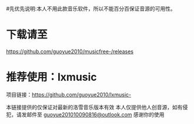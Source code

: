 #先优先说明:本人不用此款音乐软件，所以不能百分百保证音源的可用性。

# 下载请至

https://github.com/guoyue2010/musicfree-/releases

# 推荐使用：lxmusic

项目链接：https://github.com/guoyue2010/lxmusic-


本链接提供的仅保证对最新的洛雪音乐版本有效 本人仅提供他人创音源，如有侵犯，请发邮件至 guoyue201010090816@outlook.com 感谢你的使用
